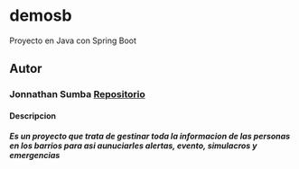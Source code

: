# demosb
Proyecto en Java con Spring Boot

## Autor


### Jonnathan Sumba [Repositorio](https://github/J0HNPR0X)

#### Descripcion 

##### Es un proyecto que trata de gestinar toda la informacion de las personas en los barrios para asi aunuciarles alertas, evento, simulacros y emergencias  

